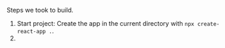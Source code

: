 Steps we took to build.

1. Start project: Create the app in the current directory with ```npx create-react-app .```.
2. 
